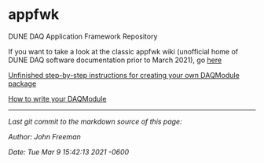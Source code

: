 # appfwk
DUNE DAQ Application Framework Repository 

If you want to take a look at the classic appfwk wiki (unofficial home of DUNE DAQ software documentation prior to March 2021), go [here](https://github.com/DUNE-DAQ/appfwk/wiki)

[Unfinished step-by-step instructions for creating your own DAQModule package](Step-by-step-instructions-for-creating-your-own-DAQModule-package-under-v2.0.0.md)

[How to write your DAQModule](How-to-write-your-DAQModule.md)


-----

_Last git commit to the markdown source of this page:_


_Author: John Freeman_

_Date: Tue Mar 9 15:42:13 2021 -0600_
